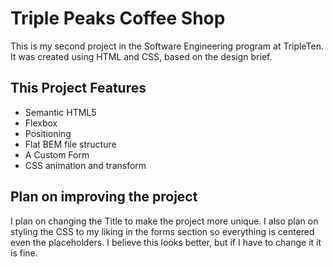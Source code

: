 # Triple Peaks Coffee Shop

This is my second project in the Software Engineering program at TripleTen. It was created using HTML and CSS, based on the design brief.

## This Project Features

- Semantic HTML5
- Flexbox
- Positioning
- Flat BEM file structure
- A Custom Form
- CSS animation and transform

## Plan on improving the project

I plan on changing the Title to make the project more unique.
I also plan on styling the CSS to my liking in the forms section so everything is centered even the placeholders. 
I believe this looks better, but if I have to change it it is fine. 
